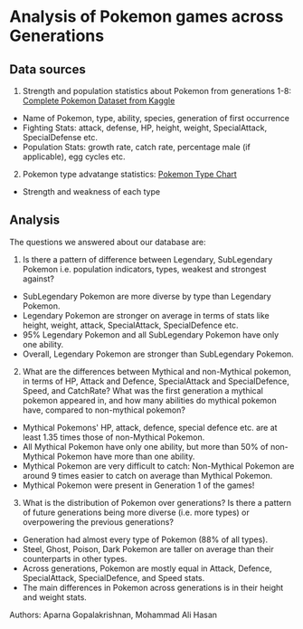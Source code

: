 # Analysis of Pokemon games across Generations
## Data sources
1. Strength and population statistics about Pokemon from generations 1-8: [Complete Pokemon Dataset from Kaggle](https://www.kaggle.com/mariotormo/complete-pokemon-dataset-updated-090420)
 - Name of Pokemon, type, ability, species, generation of first occurrence
 - Fighting Stats: attack, defense, HP, height, weight, SpecialAttack, SpecialDefense etc.
 - Population Stats: growth rate, catch rate, percentage male (if applicable), egg cycles etc.
2. Pokemon type advatange statistics: [Pokemon Type Chart](https://www.theloadout.com/pokemon-type-chart)
 - Strength and weakness of each type  


## Analysis
The questions we answered about our database are:
1. Is there a pattern of difference between Legendary, SubLegendary Pokemon i.e. population indicators,
types, weakest and strongest against?

- SubLegendary Pokemon are more diverse by type than Legendary Pokemon.
- Legendary Pokemon are stronger on average in terms of stats like height, weight, attack, SpecialAttack, SpecialDefence etc.
- 95% Legendary Pokemon and all SubLegendary Pokemon have only one ability. 
- Overall, Legendary Pokemon are stronger than SubLegendary Pokemon.

2. What are the differences between Mythical and non-Mythical pokemon, in terms of HP, Attack and
Defence, SpecialAttack and SpecialDefence, Speed, and CatchRate? What was the first generation
a mythical pokemon appeared in, and how many abilities do mythical pokemon have, compared to
non-mythical pokemon?

- Mythical Pokemons' HP, attack, defence, special defence etc. are at least 1.35 times those of non-Mythical Pokemon.
- All Mythical Pokemon have only one ability, but more than 50% of non-Mythical Pokemon have more than one ability. 
- Mythical Pokemon are very difficult to catch: Non-Mythical Pokemon are around 9 times easier to catch on average than Mythical Pokemon.
- Mythical Pokemon were present in Generation 1 of the games!

3. What is the distribution of Pokemon over generations? Is there a pattern of future generations being
more diverse (i.e. more types) or overpowering the previous generations?
- Generation had almost every type of Pokemon (88% of all types). 
- Steel, Ghost, Poison, Dark Pokemon are taller on average than their counterparts in other types.
- Across generations, Pokemon are mostly equal in Attack, Defence, SpecialAttack, SpecialDefence, and Speed stats.
- The main differences in Pokemon across generations is in their height and weight stats.
 
Authors: Aparna Gopalakrishnan, Mohammad Ali Hasan
